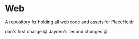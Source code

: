 # Web
A repository for holding all web code and assets for PlaceHoldr


dan's first change
😀 Jayden's second changes 😀
